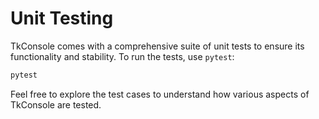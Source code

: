 # Unit Testing

TkConsole comes with a comprehensive suite of unit tests to ensure its functionality and stability. To run the tests, use `pytest`:

```bash
pytest
```
Feel free to explore the test cases to understand how various aspects of TkConsole are tested.